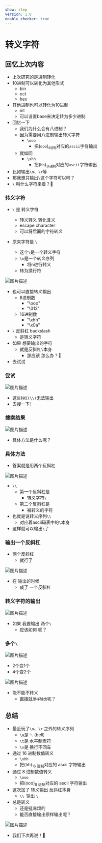 ```yaml
---
show: step
version: 1.0
enable_checker: true
---
```


# 转义字符

## 回忆上次内容

- 上次研究的是进制转化
- 10进制可以转化为其他形式
	- bin
	- oct
	- hex
- 其他进制也可以转化为10进制
	- int
	- 可以设置base来决定转为多少进制
- 回忆一下
	- 我们为什么会有八进制？
	- 因为需要用八进制输出转义字符
		- `\ooo`
		  - 把(`ooo`)<sub>`8进制`</sub>对应的`ascii`字符输出
  - 就如同
	  - `\xhh`
		- 把(`hh`)<sub>`16进制`</sub>对应的`ascii`字符输出
- 比如输出`\n`、`\r`等
- 那我想只输出`\`这个字符可以吗？
- `\` 叫什么字符来着？🤔

### 转义字符
- `\` 是 转义字符 
	- 转义转义 转化含义
	- escape character
	- 可以将后面的字符转义

- 原来字符是 `\`
	- 这个`\`是一个转义字符 
	- `\n`是一个转义序列
		- 将n进行转义
	- 转为换行符

![图片描述](https://doc.shiyanlou.com/courses/uid1190679-20221015-1665807521322)

- 也可以直接转义输出
	- 8进制数
		- "\ooo"
		- "\012"
	- 16进制数 
		- "\xhh"
		- "\x0a"
- `\` 反斜杠 backslash
	- 是转义字符
- 如果 想要输出的字符
	- 就是反斜杠`\`本身
		- 那应该 怎么办？🤔
- 去试试

### 尝试

![图片描述](https://doc.shiyanlou.com/courses/uid1190679-20221015-1665807715575)

- 这`反斜杠(\\)`无法输出
- 去搜一下!

### 搜索结果

![图片描述](https://doc.shiyanlou.com/courses/uid1190679-20210224-1614168433167)

- 具体方法是什么呢？

### 具体方法

- 答案就是用两个反斜杠

![图片描述](https://doc.shiyanlou.com/courses/uid1190679-20230116-1673867785033)

- `\\`
  - 第一个反斜杠是 
	- 转义字符`\`
  - 第二个反斜杠是 
	- 被转义的字符
- 也就是说转义序列`\\` 
  - 对应着ascii码表中的`\`本身
- 这样就可以输出`\`了

### 输出一个反斜杠

- 两个反斜杠 
	- 就行了

![图片描述](https://doc.shiyanlou.com/courses/uid1190679-20210224-1614168571449)

- 在 输出的时候
	- 成了 一个反斜杠

### 转义字符的输出

![图片描述](https://doc.shiyanlou.com/courses/uid1190679-20220408-1649382401365)

- 如果 我要输出 两个`\`
	- 应该如何 呢？

### 多个`\`

![图片描述](https://doc.shiyanlou.com/courses/uid1190679-20221015-1665808400980)

- 2个变1个
- 4个变2个

![图片描述](https://doc.shiyanlou.com/courses/uid1190679-20210225-1614252170776)

- 能不能不转义
	- 直接就`原样输出`呢？

## 总结

- 最近玩了`\n`、`\r` 之外的转义序列
  - `\a`是 ␇ (bell)
  - `\t`是 水平制表符
  - `\v`是 换行不回车
- 通过 16 进制数值转义
  - `\xhh`
  - 把(hh)<sub>16 进制</sub>对应的 ascii 字符输出
- 通过 8 进制数值转义
  - `\ooo`
  - 把(ooo)<sub>8 进制</sub>对应的 ascii 字符输出
- 这次加了 转义输出 反斜杠本身
  - `\\ `输出 `\`
- 总是转义
	- 还是挺麻烦的
	- 能否直接输出原样输出呢？

![图片描述](https://doc.shiyanlou.com/courses/uid1190679-20230116-1673877730431)

- 我们下次再说！👋
